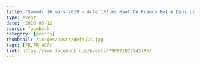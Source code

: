 ```yaml
---
title: "Samedi 16 mars 2019 - Acte 18!les Haut De France Entre Dans La Capitale !!!"
type: event
date:  2019-03-12
source: facebook
category: [events]
thumbnail: /images/posts/default.jpg
tags: [FR,FR-HDF]
link: https://www.facebook.com/events/790871027945785/
---
```

